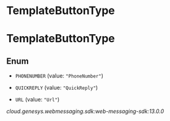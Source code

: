 # TemplateButtonType


# TemplateButtonType

## Enum


* `PHONENUMBER` (value: `"PhoneNumber"`)

* `QUICKREPLY` (value: `"QuickReply"`)

* `URL` (value: `"Url"`)




_cloud.genesys.webmessaging.sdk:web-messaging-sdk:13.0.0_
